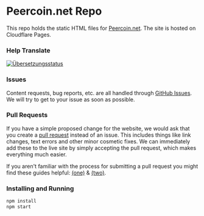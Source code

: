 Peercoin.net Repo
============

This repo holds the static HTML files for [Peercoin.net](https://peercoin.net).
The site is hosted on Cloudflare Pages.

### Help Translate
<a href="https://weblate.ppc.lol/engage/peercoin-net/">
<img src="https://weblate.ppc.lol/widgets/peercoin-net/-/translations/multi-green.svg" alt="Übersetzungsstatus" />
</a>

### Issues
Content requests, bug reports, etc. are all handled through [GitHub Issues](https://github.com/peercoin/peercoin.net/issues). 
</br> We will try to get to your issue as soon as possible.

### Pull Requests
If you have a simple proposed change for the website, we would ask that you create a [pull request](https://github.com/peercoin/peercoin.net/pulls) instead of an issue. This includes things like link changes, text errors and other minor cosmetic fixes. 
We can immediately add these to the live site by simply accepting the pull request, which makes everything much easier.

If you aren't familiar with the process for submitting a pull request you might find these guides helpful: 
[(one)](https://help.github.com/articles/using-pull-requests) & [(two)](https://gun.io/blog/how-to-github-fork-branch-and-pull-request/).

### Installing and Running
```sh
npm install
npm start
```
